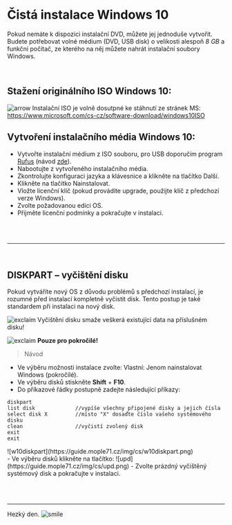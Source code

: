 # Čistá instalace Windows 10

Pokud nemáte k dispozici instalační DVD, můžete jej jednoduše vytvořit. Budete potřebovat volné médium (DVD, USB disk) o velikosti alespoň *8 GB* a funkční počítač, ze kterého na něj můžete nahrát instalační soubory Windows.

<br>

## Stažení originálního ISO Windows 10:

![arrow](https://mople71.cz/img/sm/arrow.gif) Instalační ISO je volně dosutpné ke stáhnutí ze stránek MS: https://www.microsoft.com/cs-cz/software-download/windows10ISO

## Vytvoření instalačního média Windows 10:

- Vytvořte instalační médium z ISO souboru, pro USB doporučím program [Rufus](https://rufus.akeo.ie/) (návod [zde](http://www.cnews.cz/navody/rufus-vytvorte-zavadeci-flash-disk-s-nejrychlejsim-nastrojem-ze-vsech)).
- Nabootujte z vytvořeného instalačního média.
- Zkontrolujte konfiguraci jazyka a klávesnice a klikněte na tlačítko <span class="green">Další</span>.
- Klikněte na tlačítko <span class="green">Nainstalovat</span>.
- Vložte licenční klíč (pokud provádíte upgrade, použijte klíč z předchozí verze Windows).
- Zvolte požadovanou edici OS.
- Přijměte licenční podmínky a pokračujte v instalaci.

<br><br><hr><br>

## DISKPART &ndash; vyčištění disku

Pokud vytváříte nový OS z důvodu problémů s předchozí instalací, je rozumné před instalací kompletně vyčistit disk. Tento postup je také standardem při instalaci na nový disk.

![exclaim](https://mople71.cz/img/sm/exclaim.gif) <span class="red">Vyčištění disku smaže veškerá existující data na příslušném disku!</span>

![exclaim](https://mople71.cz/img/sm/exclaim.gif) **Pouze pro pokročilé!**

> Návod

- Ve výběru možnosti instalace zvolte: Vlastní: Jenom nainstalovat Windows (pokročilé).
- Ve výběru disků stiskněte **Shift** + **F10**.
- Do příkazové řádky postupně zadejte následující příkazy:
<li style="list-style-type: none"><pre><code>diskpart
list disk             //vypíše všechny připojené disky a jejich čísla
select disk X         //místo "X" dosaďte číslo vašeho systémového disku
clean                 //vyčistí zvolený disk
exit
exit</code></pre></li>
<li style="list-style-type: none">![w10diskpart](https://guide.mople71.cz/img/cs/w10diskpart.png)</li>
- Ve výběru disků klikněte na tlačítko: ![upd](https://guide.mople71.cz/img/cs/upd.png)
- Zvolte prázdný vyčištěný systémový disk a pokračujte v instalaci.

<br><br><hr>

<span class="green">Hezký den.</span> ![smile](https://mople71.cz/img/sm/smile.gif)
